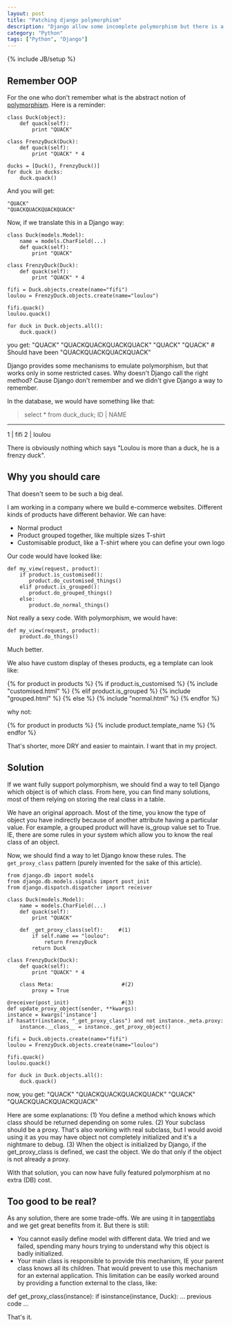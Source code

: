 ```yaml
---
layout: post
title: "Patching django polymorphism"
description: "Django allow some incomplete polymorphism but there is a simple way to enhance it"
category: "Python"
tags: ["Python", "Django"]
---
```

{% include JB/setup %}

## Remember OOP

For the one who don't remember what is the abstract notion of [polymorphism](http://en.wikipedia.org/wiki/Polymorphism_in_object-oriented_programming). Here is a reminder:

    class Duck(object):
        def quack(self):
            print "QUACK"

    class FrenzyDuck(Duck):
        def quack(self):
            print "QUACK" * 4

    ducks = [Duck(), FrenzyDuck()]
    for duck in ducks:
        duck.quack()

And you will get:

    "QUACK"
    "QUACKQUACKQUACKQUACK"

Now, if we translate this in a Django way:

    class Duck(models.Model):
        name = models.CharField(...)
        def quack(self):
            print "QUACK"

    class FrenzyDuck(Duck):
        def quack(self):
            print "QUACK" * 4

    fifi = Duck.objects.create(name="fifi")
    loulou = FrenzyDuck.objects.create(name="loulou")

    fifi.quack()
    loulou.quack()

    for duck in Duck.objects.all():
        duck.quack()

you get:
    "QUACK"
    "QUACKQUACKQUACKQUACK"
    "QUACK"
    "QUACK"    # Should have been "QUACKQUACKQUACKQUACK"

Django provides some mechanisms to emulate polymorphism, but that works only in some restricted cases.
Why doesn't Django call the right method? Cause Django don't remember and we didn't give Django a way to remember.

In the database, we would have something like that:

> select * from duck_duck;
ID | NAME
---------
1  | fifi
2  | loulou

There is obviously nothing which says "Loulou is more than a duck, he is a frenzy duck".

## Why you should care

That doesn't seem to be such a big deal.

I am working in a company where we build e-commerce websites. Different kinds of products have different behavior.
We can have:
 - Normal product
 - Product grouped together, like multiple sizes T-shirt
 - Customisable product, like a T-shirt where you can define your own logo


Our code would have looked like:

    def my_view(request, product):
        if product.is_customised():
           product.do_customised_things()
        elif product.is_grouped():
           product.do_grouped_things()
        else:
           product.do_normal_things()

Not really a sexy code. With polymorphism, we would have:

    def my_view(request, product):
        product.do_things()

Much better.

We also have custom display of theses products, eg a template can look like:

{% for product in products %}
    {% if product.is_customised %}
        {% include "customised.html" %}
    {% elif product.is_grouped %}
        {% include "grouped.html" %}
    {% else %}
        {% include "normal.html" %}
{% endfor %}

why not:

{% for product in products %}
    {% include product.template_name %}
{% endfor %}

That's shorter, more DRY and easier to maintain. I want that in my project.

## Solution

If we want fully support polymorphism, we should find a way to tell Django which object is of which class.
From here, you can find many solutions, most of them relying on storing the real class in a table.

We have an original approach. Most of the time, you know the type of object you have indirectly because of another attribute having a particular value.
For example, a grouped product will have is_group value set to True. IE, there are some rules in your system which allow you to know the real class of an object.

Now, we should find a way to let Django know these rules. The `get_proxy_class` pattern (purely invented for the sake of this article).

    from django.db import models
    from django.db.models.signals import post_init
    from django.dispatch.dispatcher import receiver

    class Duck(models.Model):
        name = models.CharField(...)
        def quack(self):
            print "QUACK"

        def _get_proxy_class(self):     #(1)
            if self.name == "loulou":
                return FrenzyDuck
            return Duck

    class FrenzyDuck(Duck):
        def quack(self):
            print "QUACK" * 4

        class Meta:                      #(2)
            proxy = True

    @receiver(post_init)                 #(3)
    def update_proxy_object(sender, **kwargs):
    instance = kwargs['instance']
    if hasattr(instance, "_get_proxy_class") and not instance._meta.proxy:
        instance.__class__ = instance._get_proxy_object()

    fifi = Duck.objects.create(name="fifi")
    loulou = FrenzyDuck.objects.create(name="loulou")

    fifi.quack()
    loulou.quack()

    for duck in Duck.objects.all():
        duck.quack()

now, you get:
    "QUACK"
    "QUACKQUACKQUACKQUACK"
    "QUACK"
    "QUACKQUACKQUACKQUACK"

Here are some explanations:
(1) You define a method which knows which class should be returned depending on some rules.
(2) Your subclass should be a proxy. That's also working with real subclass, but I would avoid using it as you may have object not completely initialized and it's a nightmare to debug.
(3) When the object is initialized by Django, if the get_proxy_class is defined, we cast the object. We do that only if the object is not already a proxy.

With that solution, you can now have fully featured polymorphism at no extra (DB) cost.

## Too good to be real?

As any solution, there are some trade-offs. We are using it in [tangentlabs](http://www.tangentlabs.co.uk/) and we get great benefits from it.
But there is still:
- You cannot easily define model with different data. We tried and we failed, spending many hours trying to understand why this object is badly initialized.
- Your main class is responsible to provide this mechanism, IE your parent class knows all its children. That would prevent to use this mechanism for an external application. This limitation can be easily worked around by providing a function external to the class, like:

def get_proxy_class(instance):
    if isinstance(instance, Duck):
        ... previous code ...

That's it.
